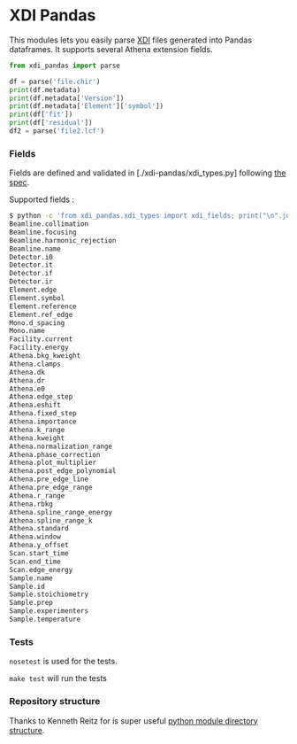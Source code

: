 # XDI Pandas

This modules lets you easily parse <a
href="https://github.com/XraySpectroscopy/XAS-Data-Interchange">XDI</a> files
generated into Pandas dataframes. It supports several Athena extension fields.


```python
from xdi_pandas import parse

df = parse('file.chir')
print(df.metadata)
print(df.metadata['Version'])
print(df.metadata['Element']['symbol'])
print(df['fit'])
print(df['residual'])
df2 = parse('file2.lcf')
```
### Fields

Fields are defined and validated in [./xdi-pandas/xdi_types.py] following <a
href="https://github.com/XraySpectroscopy/XAS-Data-
Interchange/blob/master/specification/dictionary.md">the spec</a>.

Supported fields :

```bash
$ python -c 'from xdi_pandas.xdi_types import xdi_fields; print("\n".join(xdi_fields.keys()))'
Beamline.collimation
Beamline.focusing
Beamline.harmonic_rejection
Beamline.name
Detector.i0
Detector.it
Detector.if
Detector.ir
Element.edge
Element.symbol
Element.reference
Element.ref_edge
Mono.d_spacing
Mono.name
Facility.current
Facility.energy
Athena.bkg_kweight
Athena.clamps
Athena.dk
Athena.dr
Athena.e0
Athena.edge_step
Athena.eshift
Athena.fixed_step
Athena.importance
Athena.k_range
Athena.kweight
Athena.normalization_range
Athena.phase_correction
Athena.plot_multiplier
Athena.post_edge_polynomial
Athena.pre_edge_line
Athena.pre_edge_range
Athena.r_range
Athena.rbkg
Athena.spline_range_energy
Athena.spline_range_k
Athena.standard
Athena.window
Athena.y_offset
Scan.start_time
Scan.end_time
Scan.edge_energy
Sample.name
Sample.id
Sample.stoichiometry
Sample.prep
Sample.experimenters
Sample.temperature

```
### Tests

`nosetest` is used for the tests.

`make test` will run the tests
### Repository structure

Thanks to Kenneth Reitz for is super useful <a
href="https://www.kennethreitz.org/essays/repository-structure-and-
python">python module directory structure</a>.
